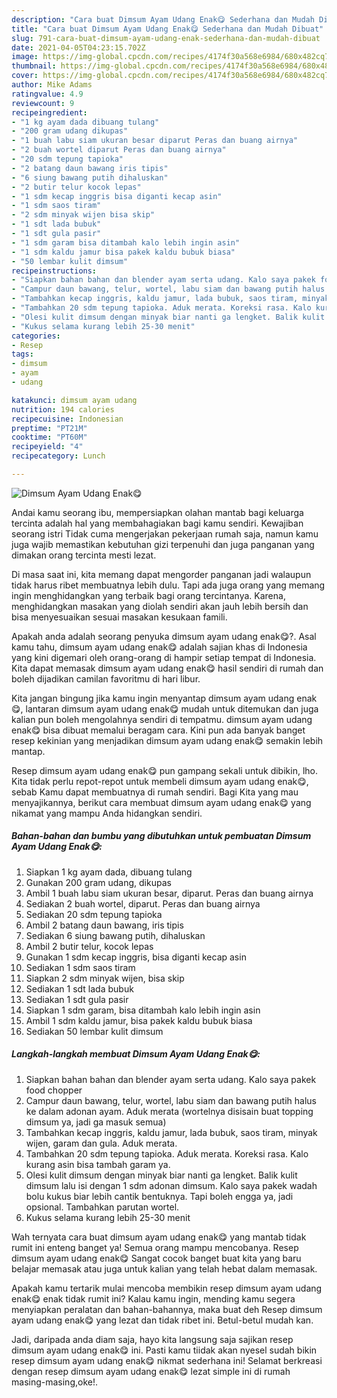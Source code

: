 ```yaml
---
description: "Cara buat Dimsum Ayam Udang Enak😋 Sederhana dan Mudah Dibuat"
title: "Cara buat Dimsum Ayam Udang Enak😋 Sederhana dan Mudah Dibuat"
slug: 791-cara-buat-dimsum-ayam-udang-enak-sederhana-dan-mudah-dibuat
date: 2021-04-05T04:23:15.702Z
image: https://img-global.cpcdn.com/recipes/4174f30a568e6984/680x482cq70/dimsum-ayam-udang-enak😋-foto-resep-utama.jpg
thumbnail: https://img-global.cpcdn.com/recipes/4174f30a568e6984/680x482cq70/dimsum-ayam-udang-enak😋-foto-resep-utama.jpg
cover: https://img-global.cpcdn.com/recipes/4174f30a568e6984/680x482cq70/dimsum-ayam-udang-enak😋-foto-resep-utama.jpg
author: Mike Adams
ratingvalue: 4.9
reviewcount: 9
recipeingredient:
- "1 kg ayam dada dibuang tulang"
- "200 gram udang dikupas"
- "1 buah labu siam ukuran besar diparut Peras dan buang airnya"
- "2 buah wortel diparut Peras dan buang airnya"
- "20 sdm tepung tapioka"
- "2 batang daun bawang iris tipis"
- "6 siung bawang putih dihaluskan"
- "2 butir telur kocok lepas"
- "1 sdm kecap inggris bisa diganti kecap asin"
- "1 sdm saos tiram"
- "2 sdm minyak wijen bisa skip"
- "1 sdt lada bubuk"
- "1 sdt gula pasir"
- "1 sdm garam bisa ditambah kalo lebih ingin asin"
- "1 sdm kaldu jamur bisa pakek kaldu bubuk biasa"
- "50 lembar kulit dimsum"
recipeinstructions:
- "Siapkan bahan bahan dan blender ayam serta udang. Kalo saya pakek food chopper"
- "Campur daun bawang, telur, wortel, labu siam dan bawang putih halus ke dalam adonan ayam. Aduk merata (wortelnya disisain buat topping dimsum ya, jadi ga masuk semua)"
- "Tambahkan kecap inggris, kaldu jamur, lada bubuk, saos tiram, minyak wijen, garam dan gula. Aduk merata."
- "Tambahkan 20 sdm tepung tapioka. Aduk merata. Koreksi rasa. Kalo kurang asin bisa tambah garam ya."
- "Olesi kulit dimsum dengan minyak biar nanti ga lengket. Balik kulit dimsum lalu isi dengan 1 sdm adonan dimsum. Kalo saya pakek wadah bolu kukus biar lebih cantik bentuknya. Tapi boleh engga ya, jadi opsional. Tambahkan parutan wortel."
- "Kukus selama kurang lebih 25-30 menit"
categories:
- Resep
tags:
- dimsum
- ayam
- udang

katakunci: dimsum ayam udang 
nutrition: 194 calories
recipecuisine: Indonesian
preptime: "PT21M"
cooktime: "PT60M"
recipeyield: "4"
recipecategory: Lunch

---
```



![Dimsum Ayam Udang Enak😋](https://img-global.cpcdn.com/recipes/4174f30a568e6984/680x482cq70/dimsum-ayam-udang-enak😋-foto-resep-utama.jpg)

Andai kamu seorang ibu, mempersiapkan olahan mantab bagi keluarga tercinta adalah hal yang membahagiakan bagi kamu sendiri. Kewajiban seorang istri Tidak cuma mengerjakan pekerjaan rumah saja, namun kamu juga wajib memastikan kebutuhan gizi terpenuhi dan juga panganan yang dimakan orang tercinta mesti lezat.

Di masa  saat ini, kita memang dapat mengorder panganan jadi walaupun tidak harus ribet membuatnya lebih dulu. Tapi ada juga orang yang memang ingin menghidangkan yang terbaik bagi orang tercintanya. Karena, menghidangkan masakan yang diolah sendiri akan jauh lebih bersih dan bisa menyesuaikan sesuai masakan kesukaan famili. 



Apakah anda adalah seorang penyuka dimsum ayam udang enak😋?. Asal kamu tahu, dimsum ayam udang enak😋 adalah sajian khas di Indonesia yang kini digemari oleh orang-orang di hampir setiap tempat di Indonesia. Kita dapat memasak dimsum ayam udang enak😋 hasil sendiri di rumah dan boleh dijadikan camilan favoritmu di hari libur.

Kita jangan bingung jika kamu ingin menyantap dimsum ayam udang enak😋, lantaran dimsum ayam udang enak😋 mudah untuk ditemukan dan juga kalian pun boleh mengolahnya sendiri di tempatmu. dimsum ayam udang enak😋 bisa dibuat memalui beragam cara. Kini pun ada banyak banget resep kekinian yang menjadikan dimsum ayam udang enak😋 semakin lebih mantap.

Resep dimsum ayam udang enak😋 pun gampang sekali untuk dibikin, lho. Kita tidak perlu repot-repot untuk membeli dimsum ayam udang enak😋, sebab Kamu dapat membuatnya di rumah sendiri. Bagi Kita yang mau menyajikannya, berikut cara membuat dimsum ayam udang enak😋 yang nikamat yang mampu Anda hidangkan sendiri.

<!--inarticleads1-->

##### Bahan-bahan dan bumbu yang dibutuhkan untuk pembuatan Dimsum Ayam Udang Enak😋:

1. Siapkan 1 kg ayam dada, dibuang tulang
1. Gunakan 200 gram udang, dikupas
1. Ambil 1 buah labu siam ukuran besar, diparut. Peras dan buang airnya
1. Sediakan 2 buah wortel, diparut. Peras dan buang airnya
1. Sediakan 20 sdm tepung tapioka
1. Ambil 2 batang daun bawang, iris tipis
1. Sediakan 6 siung bawang putih, dihaluskan
1. Ambil 2 butir telur, kocok lepas
1. Gunakan 1 sdm kecap inggris, bisa diganti kecap asin
1. Sediakan 1 sdm saos tiram
1. Siapkan 2 sdm minyak wijen, bisa skip
1. Sediakan 1 sdt lada bubuk
1. Sediakan 1 sdt gula pasir
1. Siapkan 1 sdm garam, bisa ditambah kalo lebih ingin asin
1. Ambil 1 sdm kaldu jamur, bisa pakek kaldu bubuk biasa
1. Sediakan 50 lembar kulit dimsum




<!--inarticleads2-->

##### Langkah-langkah membuat Dimsum Ayam Udang Enak😋:

1. Siapkan bahan bahan dan blender ayam serta udang. Kalo saya pakek food chopper
1. Campur daun bawang, telur, wortel, labu siam dan bawang putih halus ke dalam adonan ayam. Aduk merata (wortelnya disisain buat topping dimsum ya, jadi ga masuk semua)
1. Tambahkan kecap inggris, kaldu jamur, lada bubuk, saos tiram, minyak wijen, garam dan gula. Aduk merata.
1. Tambahkan 20 sdm tepung tapioka. Aduk merata. Koreksi rasa. Kalo kurang asin bisa tambah garam ya.
1. Olesi kulit dimsum dengan minyak biar nanti ga lengket. Balik kulit dimsum lalu isi dengan 1 sdm adonan dimsum. Kalo saya pakek wadah bolu kukus biar lebih cantik bentuknya. Tapi boleh engga ya, jadi opsional. Tambahkan parutan wortel.
1. Kukus selama kurang lebih 25-30 menit




Wah ternyata cara buat dimsum ayam udang enak😋 yang mantab tidak rumit ini enteng banget ya! Semua orang mampu mencobanya. Resep dimsum ayam udang enak😋 Sangat cocok banget buat kita yang baru belajar memasak atau juga untuk kalian yang telah hebat dalam memasak.

Apakah kamu tertarik mulai mencoba membikin resep dimsum ayam udang enak😋 enak tidak rumit ini? Kalau kamu ingin, mending kamu segera menyiapkan peralatan dan bahan-bahannya, maka buat deh Resep dimsum ayam udang enak😋 yang lezat dan tidak ribet ini. Betul-betul mudah kan. 

Jadi, daripada anda diam saja, hayo kita langsung saja sajikan resep dimsum ayam udang enak😋 ini. Pasti kamu tiidak akan nyesel sudah bikin resep dimsum ayam udang enak😋 nikmat sederhana ini! Selamat berkreasi dengan resep dimsum ayam udang enak😋 lezat simple ini di rumah masing-masing,oke!.

